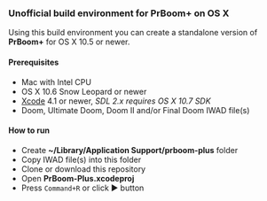 ### Unofficial build environment for PrBoom+ on OS X

Using this build environment you can create a standalone version of **PrBoom+** for OS X 10.5 or newer.

#### Prerequisites

* Mac with Intel CPU
* OS X 10.6 Snow Leopard or newer
* [Xcode](https://developer.apple.com/xcode/) 4.1 or newer, _SDL 2.x requires OS X 10.7 SDK_
* Doom, Ultimate Doom, Doom II and/or Final Doom IWAD file(s)

#### How to run

* Create **~/Library/Application Support/prboom-plus** folder 
* Copy IWAD file(s) into this folder
* Clone or download this repository 
* Open **PrBoom-Plus.xcodeproj**
* Press `Command+R` or click :arrow_forward: button
